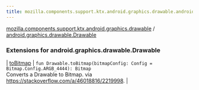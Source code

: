 ```yaml
---
title: mozilla.components.support.ktx.android.graphics.drawable.android.graphics.drawable.Drawable - 
---
```


[mozilla.components.support.ktx.android.graphics.drawable](../index.html) / [android.graphics.drawable.Drawable](./index.html)

### Extensions for android.graphics.drawable.Drawable

| [toBitmap](to-bitmap.html) | `fun Drawable.toBitmap(bitmapConfig: Config = Bitmap.Config.ARGB_4444): Bitmap`<br>Converts a Drawable to Bitmap. via https://stackoverflow.com/a/46018816/2219998. |

